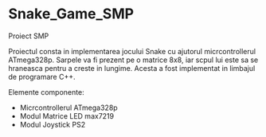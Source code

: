 # Snake_Game_SMP
Proiect SMP

Proiectul consta in implementarea jocului Snake cu ajutorul micrcontrollerul ATmega328p. Sarpele va fi prezent pe o matrice 8x8, iar scpul lui este sa se hraneasca pentru a creste in lungime. Acesta a fost implementat in limbajul de programare C++.

Elemente componente:

* Micrcontrollerul ATmega328p 
* Modul Matrice LED max7219
* Modul Joystick PS2

